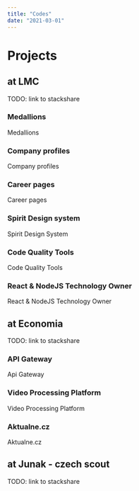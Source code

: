 ```yaml
---
title: "Codes"
date: "2021-03-01"
---
```


# Projects

## at LMC

TODO: link to stackshare

### Medallions

Medallions

### Company profiles

Company profiles

### Career pages

Career pages

### Spirit Design system

Spirit Design System

### Code Quality Tools

Code Quality Tools

### React & NodeJS Technology Owner

React & NodeJS Technology Owner

## at Economia

TODO: link to stackshare

### API Gateway

Api Gateway

### Video Processing Platform

Video Processing Platform

### Aktualne.cz

Aktualne.cz

## at Junak - czech scout

TODO: link to stackshare

